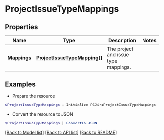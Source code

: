 # ProjectIssueTypeMappings
## Properties

Name | Type | Description | Notes
------------ | ------------- | ------------- | -------------
**Mappings** | [**ProjectIssueTypeMapping[]**](ProjectIssueTypeMapping.md) | The project and issue type mappings. | 

## Examples

- Prepare the resource
```powershell
$ProjectIssueTypeMappings = Initialize-PSJiraProjectIssueTypeMappings  -Mappings null
```

- Convert the resource to JSON
```powershell
$ProjectIssueTypeMappings | ConvertTo-JSON
```

[[Back to Model list]](../README.md#documentation-for-models) [[Back to API list]](../README.md#documentation-for-api-endpoints) [[Back to README]](../README.md)

